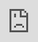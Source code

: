 ## Brain AI Sorter Project
### Brain AI 자동 분류기 프로젝트

#### 마이크로비트 소스 코드
아래 링크를 클릭하여 소스 코드를 확인 해 봅시다. Servo Motor를 시리얼 통신으로 제어하는 부분에 대해 자세히 알아보세요.

https://makecode.microbit.org/_DT9fPw8izbHY

<iframe style="position:absolute;top:0;left:0;width:100%;height:100%;" src="https://makecode.microbit.org/---codeembed#pub:_ArmCWxYqHYkx" allowfullscreen="allowfullscreen" frameborder="0" sandbox="allow-scripts allow-same-origin"></iframe>

소스코드 다운 받기
[Brain_AI-Sorter.zip](https://github.com/BrainAI-Lab/AI-Project/files/8481182/Brain_AI-Sorter.zip)




